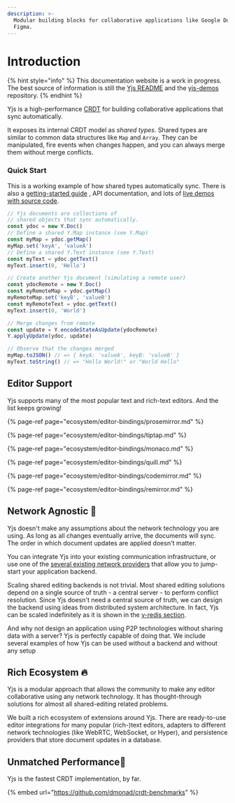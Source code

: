 ```yaml
---
description: >-
  Modular building blocks for collaborative applications like Google Docs and
  Figma.
---
```


# Introduction

{% hint style="info" %}
This documentation website is a work in progress. The best source of information is still the [Yjs README](https://github.com/yjs/yjs) and the [yjs-demos](https://github.com/yjs/yjs-demos) repository.
{% endhint %}

Yjs is a high-performance [CRDT](https://en.wikipedia.org/wiki/Conflict-free_replicated_data_type) for building collaborative applications that sync automatically.

It exposes its internal CRDT model as _shared types_. Shared types are similar to common data structures like `Map` and `Array`. They can be manipulated, fire events when changes happen, and you can always merge them without merge conflicts.

### Quick Start

This is a working example of how shared types automatically sync. There is also a [getting-started guide](getting-started/a-collaborative-editor.md) , API documentation, and lots of [live demos with source code](https://github.com/yjs/yjs-demos).

```javascript
// Yjs documents are collections of
// shared objects that sync automatically.
const ydoc = new Y.Doc()
// Define a shared Y.Map instance (see Y.Map)
const myMap = ydoc.getMap()
myMap.set('keyA', 'valueA')
// Define a shared Y.Text instance (see Y.Text)
const myText = ydoc.getText()
myText.insert(0, 'Hello')

// Create another Yjs document (simulating a remote user)
const ydocRemote = new Y.Doc()
const myRemoteMap = ydoc.getMap()
myRemoteMap.set('keyB', 'valueB')
const myRemoteText = ydoc.getText()
myText.insert(0, 'World')

// Merge changes from remote
const update = Y.encodeStateAsUpdate(ydocRemote)
Y.applyUpdate(ydoc, update)

// Observe that the changes merged
myMap.toJSON() // => { keyA: 'valueA', keyB: 'valueB' }
myText.toString() // => "Hello World!" or "World Hello"

```

## Editor Support

Yjs supports many of the most popular text and rich-text editors. And the list keeps growing!

{% page-ref page="ecosystem/editor-bindings/prosemirror.md" %}

{% page-ref page="ecosystem/editor-bindings/tiptap.md" %}

{% page-ref page="ecosystem/editor-bindings/monaco.md" %}

{% page-ref page="ecosystem/editor-bindings/quill.md" %}

{% page-ref page="ecosystem/editor-bindings/codemirror.md" %}

{% page-ref page="ecosystem/editor-bindings/remirror.md" %}

## Network Agnostic 📡

Yjs doesn't make any assumptions about the network technology you are using. As long as all changes eventually arrive, the documents will sync. The order in which document updates are applied doesn't matter.

You can integrate Yjs into your existing communication infrastructure, or use one of the [several existing network providers](ecosystem/connection-provider/) that allow you to jump-start your application backend.

Scaling shared editing backends is not trivial. Most shared editing solutions depend on a single source of truth - a central server - to perform conflict resolution. Since Yjs doesn't need a central source of truth, we can design the backend using ideas from distributed system architecture. In fact, Yjs can be scaled indefinitely as it is shown in the [y-redis section](tutorials/untitled-3.md).

And why not design an application using P2P technologies without sharing data with a server? Yjs is perfectly capable of doing that. We include several examples of how Yjs can be used without a backend and without any setup 

## Rich Ecosystem 🔥 

Yjs is a modular approach that allows the community to make any editor collaborative using any network technology. It has thought-through solutions for almost all shared-editing related problems.

We built a rich ecosystem of extensions around Yjs. There are ready-to-use editor integrations for many popular \(rich-\)text editors, adapters to different network technologies \(like WebRTC, WebSocket, or Hyper\), and persistence providers that store document updates in a database.

## Unmatched Performance🚀 

Yjs is the fastest CRDT implementation, by far.

{% embed url="https://github.com/dmonad/crdt-benchmarks" %}

## 



